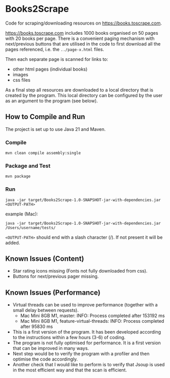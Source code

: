 # Books2Scrape

Code for scraping/downloading resources on https://books.toscrape.com.

https://books.toscrape.com includes 1000 books organised on 50 pages with 20 books per page. 
There is a convenient paging mechanism with next/previous buttons that are utilised in the code 
to first download all the pages referenced, i.e. the `../page-x.html` files.

Then each separate page is scanned for links to:
- other html pages (individual books)
- images
- css files

As a final step all resources are downloaded to a local directory that is created by the program.
This local directory can be configured by the user as an argument to the program (see below).


## How to Compile and Run

The project is set up to use Java 21 and Maven.

### Compile
`mvn clean compile assembly:single`

### Package and Test

`mvn package`

### Run

`java -jar target/Books2Scrape-1.0-SNAPSHOT-jar-with-dependencies.jar <OUTPUT-PATH>`

example (Mac):

`java -jar target/Books2Scrape-1.0-SNAPSHOT-jar-with-dependencies.jar /Users/username/tests/`

`<OUTPUT-PATH>` should end with a slash character (/). If not present it will be added. 

## Known Issues (Content)

- Star rating icons missing (Fonts not fully downloaded from css).
- Buttons for next/previous pager missing.

## Known Issues (Performance)

- Virtual threads can be used to improve performance (together with a small delay between requests).
  - Mac Mini 8GB M1, master: INFO: Process completed after 153192 ms
  - Mac Mini 8GB M1, feature-virtual-threads: INFO: Process completed after 95830 ms
- This is a first version of the program. It has been developed according to the instructions within a few hours (3-6) of coding.
- The program is not fully optimised for performance. It is a first version that can be improved in many ways.
- Next step would be to verify the program with a profiler and then optimise the code accordingly.
- Another check that I would like to perform is to verify that Jsoup is used in the most efficient way and that the scan is efficient.

